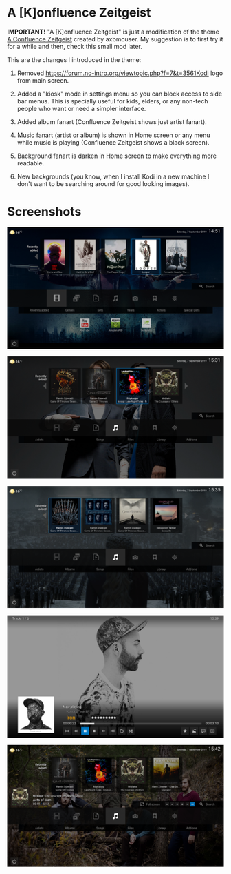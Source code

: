 A \[K\]onfluence Zeitgeist
==========================

**IMPORTANT!** "A \[K\]onfluence Zeitgeist" is just a modification of the theme
[A Confluence Zeitgeist](https://forum.kodi.tv/showthread.php?tid=242892&highlight=zeitgeist)
created by axbmcuser. My suggestion is to first try it for a while and then,
check this small mod later.

This are the changes I introduced in the theme:

  1. Removed https://forum.no-intro.org/viewtopic.php?f=7&t=3561Kodi logo from main screen.

  2. Added a "kiosk" mode in settings menu so you can block access to side bar
     menus. This is specially useful for kids, elders, or any non-tech people
     who want or need a simpler interface.

  3. Added album fanart (Confluence Zeitgeist shows just artist fanart).

  4. Music fanart (artist or album) is shown in Home screen or any menu while
     music is playing (Confluence Zeitgeist shows a black screen).

  5. Background fanart is darken in Home screen to make everything more
     readable.

  6. New backgrounds (you know, when I install Kodi in a new machine I don't
     want to be searching around for good looking images).


Screenshots
===========

![Home - Recent Movie](documentation/screenshots/home-movie-recent.png "Home - Recent Movie")

![Home - Recent Album](documentation/screenshots/home-album-recent-artist-fanart.png "Home - Recent Album - Artist Fanart")

![Home - Recent Album](documentation/screenshots/home-album-recent-album-fanart.png "Home - Recent Album - Album Fanart")

![Player - Music](documentation/screenshots/player-music.png "Player - Music")

![Home - Player Back](documentation/screenshots/home-player-back.png "Home - Music Player Back")
